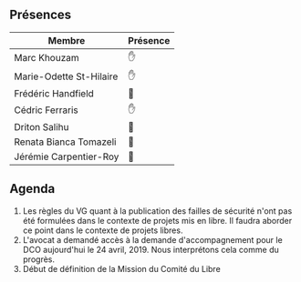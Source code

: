 ## Présences
<!---
Présent: &#x270B;
Absent: &#x1F464;
-->
Membre|Présence
-------|--------
Marc Khouzam | &#x270B;
Marie-Odette St-Hilaire | &#x270B;
Frédéric Handfield | &#x1F464;
Cédric Ferraris | &#x270B;
Driton Salihu | &#x1F464;
Renata Bianca Tomazeli | &#x1F464;
Jérémie Carpentier-Roy | &#x1F464;


## Agenda
1. Les règles du VG quant à la publication des failles de sécurité n'ont pas été formulées dans le contexte de projets mis en libre. Il faudra aborder ce point dans le contexte de projets libres.
1. L'avocat a demandé accès à la demande d'accompagnement pour le DCO aujourd'hui le 24 avril, 2019.  Nous interprétons cela comme du progrès.
1. Début de définition de la Mission du Comité du Libre
